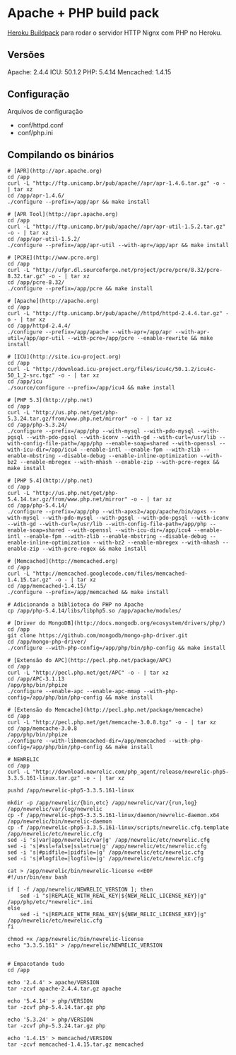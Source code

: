 Apache + PHP build pack
========================

[Heroku Buildpack](http://devcenter.heroku.com/articles/buildpacks) para rodar o servidor HTTP Nignx com PHP no Heroku.

Versões
--------

Apache: 2.4.4
ICU: 50.1.2
PHP: 5.4.14
Mencached: 1.4.15

Configuração
-------------

Arquivos de configuração

* conf/httpd.conf
* conf/php.ini

Compilando os binários
------------------

    # [APR](http://apr.apache.org)
    cd /app
    curl -L "http://ftp.unicamp.br/pub/apache//apr/apr-1.4.6.tar.gz" -o - | tar xz
    cd /app/apr-1.4.6/
    ./configure --prefix=/app/apr && make install

    # [APR Tool](http://apr.apache.org)
    cd /app
    curl -L "http://ftp.unicamp.br/pub/apache//apr/apr-util-1.5.2.tar.gz" -o - | tar xz
    cd /app/apr-util-1.5.2/
    ./configure --prefix=/app/apr-util --with-apr=/app/apr && make install

    # [PCRE](http://www.pcre.org)
    cd /app
    curl -L "http://ufpr.dl.sourceforge.net/project/pcre/pcre/8.32/pcre-8.32.tar.gz" -o - | tar xz
    cd /app/pcre-8.32/
    ./configure --prefix=/app/pcre && make install
    
    # [Apache](http://apache.org)
    cd /app
    curl -L "http://ftp.unicamp.br/pub/apache//httpd/httpd-2.4.4.tar.gz" -o - | tar xz
    cd /app/httpd-2.4.4/
    ./configure --prefix=/app/apache --with-apr=/app/apr --with-apr-util=/app/apr-util --with-pcre=/app/pcre --enable-rewrite && make install

    # [ICU](http://site.icu-project.org)
    cd /app  
    curl -L "http://download.icu-project.org/files/icu4c/50.1.2/icu4c-50_1_2-src.tgz" -o - | tar xz
    cd /app/icu
    ./source/configure --prefix=/app/icu4 && make install

    # [PHP 5.3](http://php.net)
    cd /app
    curl -L "http://us.php.net/get/php-5.3.24.tar.gz/from/www.php.net/mirror" -o - | tar xz
    cd /app/php-5.3.24/
    ./configure --prefix=/app/php --with-mysql --with-pdo-mysql --with-pgsql --with-pdo-pgsql --with-iconv --with-gd --with-curl=/usr/lib --with-config-file-path=/app/php --enable-soap=shared --with-openssl --with-icu-dir=/app/icu4 --enable-intl --enable-fpm --with-zlib --enable-mbstring --disable-debug --enable-inline-optimization --with-bz2 --enable-mbregex --with-mhash --enable-zip --with-pcre-regex && make install
    
    # [PHP 5.4](http://php.net)
    cd /app
    curl -L "http://us.php.net/get/php-5.4.14.tar.gz/from/www.php.net/mirror" -o - | tar xz
    cd /app/php-5.4.14/
    ./configure --prefix=/app/php --with-apxs2=/app/apache/bin/apxs --with-mysql --with-pdo-mysql --with-pgsql --with-pdo-pgsql --with-iconv --with-gd --with-curl=/usr/lib --with-config-file-path=/app/php --enable-soap=shared --with-openssl --with-icu-dir=/app/icu4 --enable-intl --enable-fpm --with-zlib --enable-mbstring --disable-debug --enable-inline-optimization --with-bz2 --enable-mbregex --with-mhash --enable-zip --with-pcre-regex && make install

    # [Memcached](http://memcached.org)
    cd /app
    curl -L "http://memcached.googlecode.com/files/memcached-1.4.15.tar.gz" -o - | tar xz
    cd /app/memcached-1.4.15/
    ./configure --prefix=/app/memcached && make install

    # Adicionando a biblioteca do PHP no Apache
    cp /app/php-5.4.14/libs/libphp5.so /app/apache/modules/

    # [Driver do MongoDB](http://docs.mongodb.org/ecosystem/drivers/php/)
    cd /app
    git clone https://github.com/mongodb/mongo-php-driver.git
    cd /app/mongo-php-driver/
    ./configure --with-php-config=/app/php/bin/php-config && make install

    # [Extensão do APC](http://pecl.php.net/package/APC)
    cd /app
    curl -L "http://pecl.php.net/get/APC" -o - | tar xz
    cd /app/APC-3.1.13
    /app/php/bin/phpize
    ./configure --enable-apc --enable-apc-mmap --with-php-config=/app/php/bin/php-config && make install

    # [Extensão do Memcache](http://pecl.php.net/package/memcache)
    cd /app
    curl -L "http://pecl.php.net/get/memcache-3.0.8.tgz" -o - | tar xz
    cd /app/memcache-3.0.8
    /app/php/bin/phpize
    ./configure --with-libmemcached-dir=/app/memcached --with-php-config=/app/php/bin/php-config && make install

    # NEWRELIC
    cd /app
    curl -L "http://download.newrelic.com/php_agent/release/newrelic-php5-3.3.5.161-linux.tar.gz" -o - | tar xz
    
    pushd /app/newrelic-php5-3.3.5.161-linux

    mkdir -p /app/newrelic/{bin,etc} /app/newrelic/var/{run,log} /app/newrelic/var/log/newrelic
    cp -f /app/newrelic-php5-3.3.5.161-linux/daemon/newrelic-daemon.x64 /app/newrelic/bin/newrelic-daemon
    cp -f /app/newrelic-php5-3.3.5.161-linux/scripts/newrelic.cfg.template /app/newrelic/etc/newrelic.cfg
    sed -i 's|var|app/newrelic/var|g' /app/newrelic/etc/newrelic.cfg
    sed -i 's|#ssl=false|ssl=true|g' /app/newrelic/etc/newrelic.cfg
    sed -i 's|#pidfile=|pidfile=|g' /app/newrelic/etc/newrelic.cfg
    sed -i 's|#logfile=|logfile=|g' /app/newrelic/etc/newrelic.cfg

    cat > /app/newrelic/bin/newrelic-license <<EOF
    #!/usr/bin/env bash

    if [ -f /app/newrelic/NEWRELIC_VERSION ]; then
        sed -i "s|REPLACE_WITH_REAL_KEY|${NEW_RELIC_LICENSE_KEY}|g" /app/php/etc/*newrelic*.ini
    else
        sed -i "s|REPLACE_WITH_REAL_KEY|${NEW_RELIC_LICENSE_KEY}|g" /app/newrelic/etc/newrelic.cfg
    fi

    chmod +x /app/newrelic/bin/newrelic-license
    echo "3.3.5.161" > /app/newrelic/NEWRELIC_VERSION


    # Empacotando tudo
    cd /app
    
    echo '2.4.4' > apache/VERSION
    tar -zcvf apache-2.4.4.tar.gz apache
    
    echo '5.4.14' > php/VERSION
    tar -zcvf php-5.4.14.tar.gz php

    echo '5.3.24' > php/VERSION
    tar -zcvf php-5.3.24.tar.gz php

    echo '1.4.15' > memcached/VERSION
    tar -zcvf memcached-1.4.15.tar.gz memcached